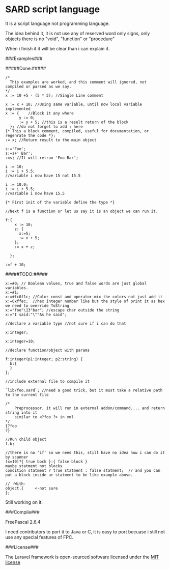 SARD script language
====================

It is a script language not programming language.

The idea behind it, it is not use any of reserved word only signs, only objects there is no "void", "function" or "procedure"

When i finish it it will be clear than i can explain it.

###Examples###

#####Done:#####

    /*
      This examples are worked, and this comment will ignored, not compiled or parsed as we say.
    */
    x := 10 +5 - (5 * 5); //Single Line comment

    x := x + 10; //Using same variable, until now local variable implemented
    x := {    //Block it any where
          y := 0;
          := y + 5; //this is a result return of the block
      }; //do not forget to add ; here
    {* This a block comment, compiled, useful for documentation, or regenrate the code *};
    := x; //Return result to the main object

    s:='Foo';
    s:=s+' Bar';
    :=s; //It will retrun 'Foo Bar';

    i := 10;
    i := i + 5.5;
    //variable i now have 15 not 15.5

    i := 10.0;
    i := i + 5.5;
    //variable i now have 15.5

    {* First init of the variable define the type *}

    //Next f is a function or let us say it is an object we can run it.

    f:{
        x := 10;
        z: {
          x:=5;
          := x + 5;
        };
        := x + z;

      };

    :=f + 10;

#####TODO:#####

    x:=#0; // Boolean values, true and false words are just global variables.
    x:=#1;
    x:=#fc0f1c; //Color const and operator mix the colors not just add it
    x:=0xffec;  //hex integer number like but the style of print it as hex we need to override ToString
    x:="foo"\13"bar"; //escape char outside the string
    x:="I said:"\""As he said";

    //declare a variable type //not sure if i can do that

    x:integer;

    x:integer=10;

    //declare function/object with params

    f:integer(p1:integer; p2:string) {
      b:{
      }
    };

    //include external file to compile it

    `lib/foo.sard`; //need a good trick, but it must take a relative path to the current file

    /*
        Preprocessor, it will run in external addon/command.... and return string into it
        similar to <?foo ?> in xml
    */
    {?foo
    ?}

    //Run child object
    f.b;

    //there is no 'if' so we need this, still have no idea how i can do it by scanner
    (x=10)?{ true bock }:{ false block }
    maybe statment not blocks
    condition statment ? true statment : false statment;  // and you can put a block inside ur statment to be like example above.

    // -With-
    object.{     <-not sure
    };

Still working on it.

###Compile###

FreePascal 2.6.4

I need contributors to port it to Java or C, it is easy to port becuase i still not use any special features of FPC.

###License###

The Laravel framework is open-sourced software licensed under the [MIT license](http://opensource.org/licenses/MIT)
